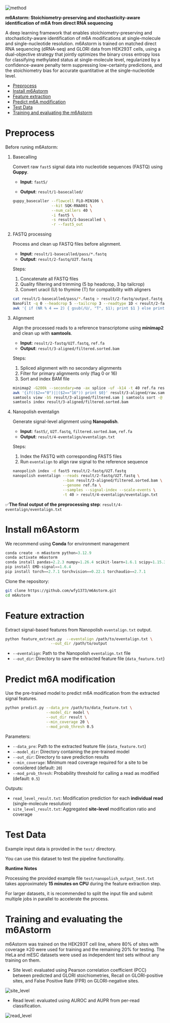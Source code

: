 ![method](figures/method.png)

**m6Astorm: Stoichiometry-preserving and stochasticity-aware identification of m6A from direct RNA sequencing**

A deep learning framework that enables stoichiometry-preserving and stochasticity-aware identification of m6A modifications at single-molecule and single-nucleotide resolution. m6Astorm is trained on matched direct RNA sequencing (dRNA-seq) and GLORI data from HEK293T cells, using a dual-objective strategy that jointly optimizes the binary cross entropy loss for classifying methylated status at single-molecule level, regularized by a confidence-aware penalty term suppressing low-certainty predictions, and the stoichiometry bias for accurate quantitative at the single-nucleotide level.

- [Preprocess](#preprocess)
- [Install m6Astorm](#install-m6astorm)
- [Feature extraction](#feature-extraction)
- [Predict m6A modification](#predict-m6a-modification)
- [Test Data](#test-data)
- [Training and evaluating the m6Astorm](#training-and-evaluating-the-m6astorm)

# Preprocess

Before runing m6Astorm:

1. Basecalling

   Convert raw `fast5` signal data into nucleotide sequences (FASTQ) using **Guppy**.

   - **Input**: `fast5/`

   - **Output**: `result/1-basecalled/`

   ```bash
   guppy_basecaller --flowcell FLO-MIN106 \
                    --kit SQK-RNA001 \
                    --num_callers 40 \
                    -i fast5 \
                    -s result/1-basecalled \
                    -r --fast5_out
   ```

2. FASTQ processing

   Process and clean up FASTQ files before alignment.

   - **Input**: `result/1-basecalled/pass/*.fastq`
   - **Output**: `result/2-fastq/U2T.fastq`

   Steps:

   1. Concatenate all FASTQ files
   2. Quality filtering and trimming (5 bp headcrop, 3 bp tailcrop)
   3. Convert uracil (U) to thymine (T) for compatibility with aligners

   ```bash
   cat result/1-basecalled/pass/*.fastq > result/2-fastq/output.fastq
   NanoFilt -q 0 --headcrop 5 --tailcrop 3 --readtype 1D < result/2-fastq/output.fastq > result/2-fastq/h5t3.fastq
   awk '{ if (NR % 4 == 2) { gsub(/U/, "T", $1); print $1 } else print }' result/2-fastq/h5t3.fastq > result/2-fastq/U2T.fastq
   ```

3. Alignment

   Align the processed reads to a reference transcriptome using **minimap2** and clean up with **samtools**.

   - **Input**: `result/2-fastq/U2T.fastq`, `ref.fa`
   - **Output**: `result/3-aligned/filtered.sorted.bam`

   Steps:

   1. Spliced alignment with no secondary alignments
   2. Filter for primary alignments only (flag 0 or 16)
   3. Sort and index BAM file

   ```bash
   minimap2 -G200k --secondary=no -ax splice -uf -k14 -t 40 ref.fa result/2-fastq/U2T.fastq > result/3-aligned/raw.sam
   awk '{if(($2=="0")||($2=="16")) print $0}' result/3-aligned/raw.sam > result/3-aligned/filtered.sam
   samtools view -bS result/3-aligned/filtered.sam | samtools sort -@ 40 -o result/3-aligned/filtered.sorted.bam
   samtools index result/3-aligned/filtered.sorted.bam
   ```

4. Nanopolish eventalign

   Generate signal-level alignment using **Nanopolish**.

   - **Input**: `fast5/`, `U2T.fastq`, `filtered.sorted.bam`, `ref.fa`
   - **Output**: `result/4-eventalign/eventalign.txt`

   Steps:

   1. Index the FASTQ with corresponding FAST5 files
   2. Run `eventalign` to align raw signal to the reference sequence

   ```bash
   nanopolish index -d fast5 result/2-fastq/U2T.fastq
   nanopolish eventalign --reads result/2-fastq/U2T.fastq \
                         --bam result/3-aligned/filtered.sorted.bam \
                         --genome ref.fa \
                         --samples --signal-index --scale-events \
                         -t 40 > result/4-eventalign/eventalign.txt
   ```

✅**The final output of the preprocessing step**: `result/4-eventalign/eventalign.txt`

# Install m6Astorm

We recommend using **Conda** for environment management

```python 
conda create -n m6astorm python=3.12.9
conda activate m6astorm
conda install pandas=2.2.3 numpy=1.26.4 scikit-learn=1.6.1 scipy=1.15.3
pip install EMD-signal==1.6.4
pip install torch==2.7.1 torchvision==0.22.1 torchaudio==2.7.1

```

Clone the repository:

```bash
git clone https://github.com/wfy1373/m6Astorm.git
cd m6Astorm
```

# Feature extraction

Extract signal-based features from Nanopolish `eventalign.txt` output.

```bash
python feature_extract.py  --eventalign /path/to/eventalign.txt \
                    --out_dir /path/to/output 
```

- `--eventalign`: Path to the Nanopolish `eventalign.txt` file
- `--out_dir`: Directory to save the extracted feature file (`data_feature.txt`)

# Predict m6A modification

Use the pre-trained model to predict m6A modification from the extracted signal features.

```bash
python predict.py --data_pre /path/to/data_feature.txt \
                  --model_dir model \
                  --out_dir result \
                  --min_coverage 20 \
                  --mod_prob_thresh 0.5
```

Parameters:

- `--data_pre`: Path to the extracted feature file (`data_feature.txt`)
- `--model_dir`: Directory containing the pre-trained model
- `--out_dir`: Directory to save prediction results
- `--min_coverage`: Minimum read coverage required for a site to be considered (default: `20`)
- `--mod_prob_thresh`: Probability threshold for calling a read as modified (default: `0.5`)

Outputs:

- `read_level_result.txt`: Modification prediction for each **individual read** (single-molecule resolution)
- `site_level_result.txt`: Aggregated **site-level** modification ratio and coverage


# Test Data

Example input data is provided in the `test/` directory. 

You can use this dataset to test the pipeline functionality.

**Runtime Notes**

Processing the provided example file `test/nanopolish_output_test.txt` takes approximately **15 minutes on CPU** during the feature extraction step.

For larger datasets, it is recommended to split the input file and submit multiple jobs in parallel to accelerate the process.

# Training and evaluating the m6Astorm

m6Astorm was trained on the HEK293T cell line, where 80% of sites with coverage ≥20 were used for training and the remaining 20% for testing.
The HeLa and mESC datasets were used as independent test sets without any training on them.

- Site level: evaluated using Pearson correlation coefficient (PCC) between predicted and GLORI stoichiometries, Recall on GLORI-positive sites, and False Positive Rate (FPR) on GLORI-negative sites.

![site_level](figures/site_level.png)

- Read level: evaluated using AUROC and AUPR from per-read classification.
  
![read_level](figures/read_level.png)